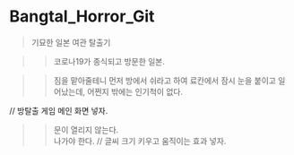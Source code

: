 # Bangtal_Horror_Git
> 기묘한 일본 여관 탈출기

>  > 코로나19가 종식되고 방문한 일본.

>  > 짐을 맡아줄테니 먼저 방에서 쉬라고 하여
    료칸에서 잠시 눈을 붙이고 일어났는데, 어쩐지 밖에는 인기척이 없다.

// 방탈출 게임 메인 화면 넣자.

>  > 문이 열리지 않는다.  
>  > 나가야 한다.
// 글씨 크기 키우고 움직이는 효과 넣자.
